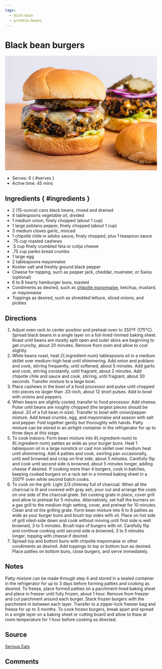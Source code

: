 ```yaml
---
tags:
  - dish:main
  - protein:beans
---
```

# Black bean burgers

![Recipe picture](../images/black_bean_burgers-0.png)

- Serves: 6
{ #serves }
- Active time: 45 mins

## Ingredients { #ingredients }

- 2 (15-ounce) cans black beans, rinsed and drained
- 4 tablespoons vegetable oil, divided
- 1 medium onion, finely chopped (about 1 cup)
- 1 large poblano pepper, finely chopped (about 1 cup)
- 3 medium cloves garlic, minced
- 1 chipotle chile in adobo sauce, finely chopped, plus 1 teaspoon sauce
- .75 cup roasted cashews
- .5 cup finely crumbled feta or cotija cheese
- .75 cup panko bread crumbs
- 1 large egg
- 2 tablespoons mayonnaise
- Kosher salt and freshly ground black pepper
- Cheese for topping, such as pepper jack, cheddar, muenster, or Swiss (optional)
- 6 to 8 hearty hamburger buns, toasted
- Condiments as desired, such as [chipotle mayonnaise](https://www.seriouseats.com/sauced-chipotle-mayonnaise-recipe), ketchup, mustard, or mayonnaise
- Toppings as desired, such as shredded lettuce, sliced onions, and pickles

## Directions

1. Adjust oven rack to center position and preheat oven to 350°F (175°C). Spread black beans in a single layer on a foil-lined rimmed baking sheet. Roast until beans are mostly split open and outer skins are beginning to get crunchy, about 20 minutes. Remove from oven and allow to cool slightly.
2. While beans roast, heat *2*{.ingredient-num} tablespoons oil in a medium skillet over medium-high heat until shimmering. Add onion and poblano and cook, stirring frequently, until softened, about 5 minutes. Add garlic and cook, stirring constantly, until fragrant, about 2 minutes. Add chipotle chile and sauce and cook, stirring, until fragrant, about 30 seconds. Transfer mixture to a large bowl.
3. Place cashews in the bowl of a food processor and pulse until chopped into pieces no larger than .33-inch, about 12 short pulses. Add to bowl with onions and peppers.
4. When beans are slightly cooled, transfer to food processor. Add cheese. Pulse until beans are roughly chopped (the largest pieces should be about .33 of a full bean in size). Transfer to bowl with onion/pepper mixture. Add bread crumbs, egg, and mayonnaise and season with salt and pepper. Fold together gently but thoroughly with hands. Patty mixture can be stored in an airtight container in the refrigerator for up to three days at this stage.
5. To cook indoors: Form bean mixture into *6*{.ingredient-num} to *8*{.ingredient-num} patties as wide as your burger buns. Heat 1 tablespoon oil in a large nonstick or cast iron skillet over medium heat until shimmering. Add 4 patties and cook, swirling pan occasionally, until well browned and crisp on first side, about 5 minutes. Carefully flip and cook until second side is browned, about 5 minutes longer, adding cheese if desired. If cooking more than 4 burgers, cook in batches, keeping cooked burgers on a rack set in a rimmed baking sheet in a 200°F oven while second batch cooks.
6. To cook on the grill: Light 2/3 chimney full of charcoal. When all the charcoal is lit and covered with gray ash, pour out and arrange the coals on one side of the charcoal grate. Set cooking grate in place, cover grill and allow to preheat for 5 minutes. Alternatively, set half the burners on a gas grill to the medium-high setting, cover, and preheat for 10 minutes. Clean and oil the grilling grate. Form bean mixture into 6 to 8 patties as wide as your burger buns and brush top sides with oil. Place on hot side of grill oiled-side down and cook without moving until first side is well browned, 3 to 5 minutes. Brush tops of burgers with oil. Carefully flip and continue cooking until second side is browned, 3 to 5 minutes longer, topping with cheese if desired.
7. Spread top and bottom buns with chipotle mayonnaise or other condiments as desired. Add toppings to top or bottom bun as desired. Place patties on bottom buns, close burgers, and serve immediately.

## Notes

Patty mixture can be made through step 4 and stored in a sealed container in the refrigerator for up to 3 days before forming patties and cooking as desired. To freeze, place formed patties on a parchment-lined baking sheet and place in freezer until fully frozen, about 1 hour. Remove from freezer and cut parchment around each burger. Stack frozen burgers with the parchment in between each layer. Transfer to a zipper-lock freezer bag and freeze for up to 3 months. To cook frozen burgers, break apart and spread in a single layer on a baking sheet or cutting board and allow to thaw at room temperature for 1 hour before cooking as directed. 

## Source

[Serious Eats](https://www.seriouseats.com/the-best-black-bean-burger-recipe)

## Comments
